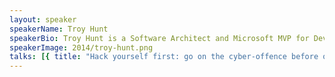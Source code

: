 ```yaml
---
layout: speaker
speakerName: Troy Hunt
speakerBio: Troy Hunt is a Software Architect and Microsoft MVP for Developer Security. Troy has been building web apps since the very early days of the WWW and now specialises in software architecture and security.</p><p>He blogs regularly about security principles in software development and is a regular speaker and Pluralsight author.
speakerImage: 2014/troy-hunt.png
talks: [{ title: "Hack yourself first: go on the cyber-offence before online attackers do", abstract: "The prevalence of online attacks against websites has accelerated quickly recently and the same risks continue to be exploited. However, these are often easily identified directly within the browser; it’s just a matter of understanding the vulnerable patterns to look for.</p><p></p><p>'Hack Yourself First' is all about developers building up cyber-offence skills and proactively seeking out security vulnerabilities in their own websites before an attacker does. It recognises that we have huge volumes of existing websites that haven’t gone through sufficient security review plus we continue to create new content that even when built with security in mind, still needs testing from the perspective of a cybercriminal.</p><p></p><p>In this session we’ll look at website security from the attacker’s perspective and exploit common risks in a vulnerable web application. We’ll also explore ways to easily grab credit cards, gain immediate FTP access to thousands of websites and even look at how your toilet can be pwned.", link: 'https://www.youtube.com/embed/d_tWyqaQ2Jk' }]
---
```

